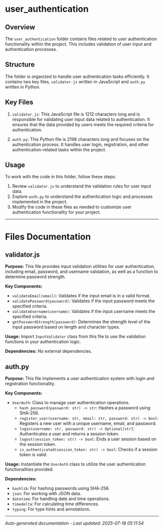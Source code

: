 # user_authentication

## Overview
The `user_authentication` folder contains files related to user authentication functionality within the project. This includes validation of user input and authentication processes.

## Structure
The folder is organized to handle user authentication tasks efficiently. It contains two key files, `validator.js` written in JavaScript and `auth.py` written in Python.

## Key Files
1. `validator.js`: This JavaScript file is 1212 characters long and is responsible for validating user input data related to authentication. It ensures that the data provided by users meets the required criteria for authentication.
   
2. `auth.py`: This Python file is 2198 characters long and focuses on the authentication process. It handles user login, registration, and other authentication-related tasks within the project.

## Usage
To work with the code in this folder, follow these steps:
1. Review `validator.js` to understand the validation rules for user input data.
2. Explore `auth.py` to understand the authentication logic and processes implemented in the project.
3. Modify the code in these files as needed to customize user authentication functionality for your project.

---

# Files Documentation

## validator.js

**Purpose:** This file provides input validation utilities for user authentication, including email, password, and username validation, as well as a function to determine password strength.

**Key Components:**
- `validateEmail(email)`: Validates if the input email is in a valid format.
- `validatePassword(password)`: Validates if the input password meets the specified criteria.
- `validateUsername(username)`: Validates if the input username meets the specified criteria.
- `getPasswordStrength(password)`: Determines the strength level of the input password based on length and character types.

**Usage:** Import `InputValidator` class from this file to use the validation functions in your authentication logic.

**Dependencies:** No external dependencies.

## auth.py

**Purpose:** This file implements a user authentication system with login and registration functionality.

**Key Components:**
- `UserAuth`: Class to manage user authentication operations.
  - `hash_password(password: str) -> str`: Hashes a password using SHA-256.
  - `register_user(username: str, email: str, password: str) -> bool`: Registers a new user with a unique username, email, and password.
  - `login(username: str, password: str) -> Optional[str]`: Authenticates a user and returns a session token.
  - `logout(session_token: str) -> bool`: Ends a user session based on the session token.
  - `is_authenticated(session_token: str) -> bool`: Checks if a session token is valid.

**Usage:** Instantiate the `UserAuth` class to utilize the user authentication functionalities provided.

**Dependencies:**
- `hashlib`: For hashing passwords using SHA-256.
- `json`: For working with JSON data.
- `datetime`: For handling date and time operations.
- `timedelta`: For calculating time differences.
- `typing`: For type hints and annotations.

---
*Auto-generated documentation - Last updated: 2025-07-18 05:11:54*
